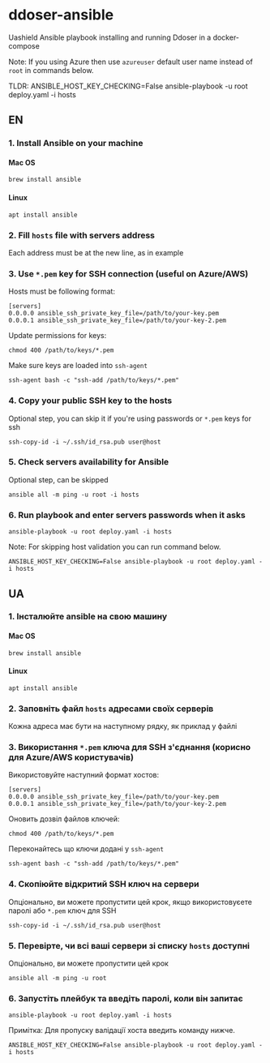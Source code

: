 # ddoser-ansible
Uashield Ansible playbook installing and running Ddoser in a docker-compose

Note: If you using Azure then use `azureuser` default user name instead of `root` in commands below.

TLDR: ANSIBLE_HOST_KEY_CHECKING=False ansible-playbook -u root deploy.yaml -i hosts

## EN
### 1. Install Ansible on your machine
#### Mac OS
    brew install ansible
#### Linux
    apt install ansible

### 2. Fill `hosts` file with servers address
Each address must be at the new line, as in example

### 3. Use `*.pem` key for SSH connection (useful on Azure/AWS)
Hosts must be following format:
```
[servers]
0.0.0.0 ansible_ssh_private_key_file=/path/to/your-key.pem
0.0.0.1 ansible_ssh_private_key_file=/path/to/your-key-2.pem
```

Update permissions for keys:
```
chmod 400 /path/to/keys/*.pem
```

Make sure keys are loaded into `ssh-agent`
```
ssh-agent bash -c "ssh-add /path/to/keys/*.pem"
```

### 4. Copy your public SSH key to the hosts
Optional step, you can skip it if you're using passwords or `*.pem` keys for ssh

    ssh-copy-id -i ~/.ssh/id_rsa.pub user@host

### 5. Check servers availability for Ansible
Optional step, can be skipped

    ansible all -m ping -u root -i hosts

### 6. Run playbook and enter servers passwords when it asks

    ansible-playbook -u root deploy.yaml -i hosts

Note: For skipping host validation you can run command below.

    ANSIBLE_HOST_KEY_CHECKING=False ansible-playbook -u root deploy.yaml -i hosts


## UA
### 1. Інсталюйте ansible на свою машину
#### Mac OS
    brew install ansible
#### Linux
    apt install ansible

### 2. Заповніть файл `hosts` адресами своїх серверів
Кожна адреса має бути на наступному рядку, як приклад у файлі

### 3. Використання `*.pem` ключа для SSH з'єднання (корисно для Azure/AWS користувачів)
Використовуйте наступний формат хостов:
```
[servers]
0.0.0.0 ansible_ssh_private_key_file=/path/to/your-key.pem
0.0.0.1 ansible_ssh_private_key_file=/path/to/your-key-2.pem
```

Оновить дозвіл файлов ключей:
```
chmod 400 /path/to/keys/*.pem
```

Переконайтесь що ключи додані у `ssh-agent`
```
ssh-agent bash -c "ssh-add /path/to/keys/*.pem"
```

### 4. Скопіюйте відкритий SSH ключ на сервери
Опціонально, ви можете пропустити цей крок, якщо використовуєете паролі або `*.pem` ключ для SSH

    ssh-copy-id -i ~/.ssh/id_rsa.pub user@host

### 5. Перевірте, чи всі ваші сервери зі списку `hosts` доступні
Опціонально, ви можете пропустити цей крок

    ansible all -m ping -u root

### 6. Запустіть плейбук та введіть паролі, коли він запитає

    ansible-playbook -u root deploy.yaml -i hosts

Примітка: Для пропуску валідації хоста введить команду нижче.

    ANSIBLE_HOST_KEY_CHECKING=False ansible-playbook -u root deploy.yaml -i hosts


